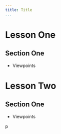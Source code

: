 ```yaml
---
title: Title
...
```


<!-- #region syllabus={"lesson": "01"} -->
# Lesson One

## Section One

- Viewpoints

<!-- #endregion -->

<!-- #region syllabus={"lesson": "02"} -->
# Lesson Two

## Section One

- Viewpoints
<!-- #endregion -->p 